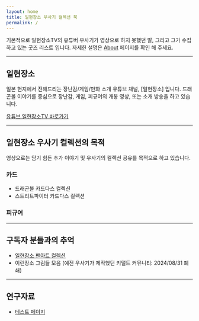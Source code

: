 ```yaml
---
layout: home
title: 일현장소 우사기 컬렉션 북
permalink: /
---
```


기본적으로 일현장소TV의 유튜버 우사기가 영상으로 하지 못했던 말, 그리고 그가 수집하고 있는 굿즈 리스트 입니다. 
자세한 설명은 [About](./pages/about/) 페이지를 확인 해 주세요. 

---

## 일현장소
일본 현지에서 전해드리는 장난감/게임/만화 소개 유튜브 채널, [일현장소] 입니다. 
드래곤볼 이야기를 중심으로 장난감, 게임, 피규어의 개봉 영상, 또는 소개 방송을 하고 있습니다.

[유튜브 일현장소TV 바로가기](https://www.youtube.com/@hdmi)

---

## 일현장소 우사기 컬렉션의 목적
영상으로는 담기 힘든 추가 이야기 및 우사기의 컬렉션 공유를 목적으로 하고 있습니다. 

### 카드
- 드래곤볼 카드다스 컬렉션
- 스트리트파이터 카드다스 컬렉션

### 피규어

---

## 구독자 분들과의 추억
- [일현장소 팬아트 컬렉션](./pages/fanart/)
- 이런장소 그림들 모음 (예전 우사기가 제작했던 키덜트 커뮤니티: 2024/08/31 폐쇄)

---

## 연구자료
- [테스트 페이지](TestReadMe.md)
